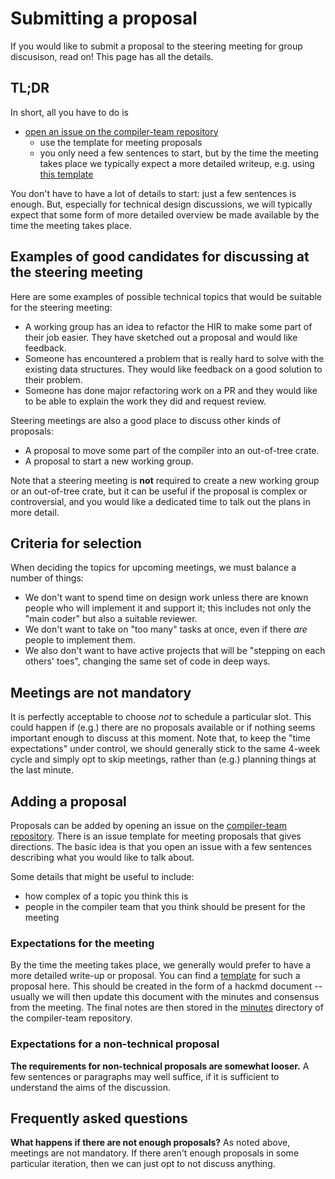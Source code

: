 # Submitting a proposal

If you would like to submit a proposal to the steering meeting for
group discusison, read on! This page has all the details.

## TL;DR

In short, all you have to do is

- [open an issue on the compiler-team repository][ct issues]
  - use the template for meeting proposals
  - you only need a few sentences to start, but by the time the meeting
    takes place we typically expect a more detailed writeup, e.g.
    using [this template][template]

You don't have to have a lot of details to start: just a few sentences
is enough. But, especially for technical design discussions, we will
typically expect that some form of more detailed overview be made
available by the time the meeting takes place.

## Examples of good candidates for discussing at the steering meeting

Here are some examples of possible technical topics that would be
suitable for the steering meeting:

- A working group has an idea to refactor the HIR to make some part of their
  job easier. They have sketched out a proposal and would like feedback.
- Someone has encountered a problem that is really hard to solve with
  the existing data structures. They would like feedback on a good
  solution to their problem.
- Someone has done major refactoring work on a PR and they would like
  to be able to explain the work they did and request review.

Steering meetings are also a good place to discuss other kinds of proposals:

- A proposal to move some part of the compiler into an out-of-tree crate.
- A proposal to start a new working group.

Note that a steering meeting is **not** required to create a new
working group or an out-of-tree crate, but it can be useful if the
proposal is complex or controversial, and you would like a dedicated
time to talk out the plans in more detail.

## Criteria for selection

When deciding the topics for upcoming meetings, we must balance a number of things:

- We don't want to spend time on design work unless there are known
  people who will implement it and support it; this includes not only
  the "main coder" but also a suitable reviewer.
- We don't want to take on "too many" tasks at once, even if there *are* people to
  implement them.
- We also don't want to have active projects that will be "stepping on
  each others' toes", changing the same set of code in deep ways.

## Meetings are not mandatory

It is perfectly acceptable to choose *not* to schedule a particular
slot. This could happen if (e.g.) there are no proposals available or
if nothing seems important enough to discuss at this moment.  Note
that, to keep the "time expectations" under control, we should
generally stick to the same 4-week cycle and simply opt to skip
meetings, rather than (e.g.) planning things at the last minute.

## Adding a proposal

Proposals can be added by opening an issue on the [compiler-team
repository][ct issues]. There is an issue template for meeting
proposals that gives directions. The basic idea is that you open an
issue with a few sentences describing what you would like to talk
about.

Some details that might be useful to include:

* how complex of a topic you think this is
* people in the compiler team that you think should be present for the meeting

### Expectations for the meeting

By the time the meeting takes place, we generally would prefer to have
a more detailed write-up or proposal. You can find a [template] for
such a proposal here. This should be created in the form of a hackmd
document -- usually we will then update this document with the minutes
and consensus from the meeting. The final notes are then stored in the
[minutes] directory of the compiler-team repository.

### Expectations for a non-technical proposal

**The requirements for non-technical proposals are somewhat looser.**  A
few sentences or paragraphs may well suffice, if it is sufficient to
understand the aims of the discussion.

## Frequently asked questions

**What happens if there are not enough proposals?** As noted above,
meetings are not mandatory. If there aren't enough proposals in some
particular iteration, then we can just opt to not discuss anything.

[ct issues]: https://github.com/rust-lang/compiler-team/issues
[template]: https://github.com/rust-lang/compiler-team/blob/master/templates/steering-meeting-proposal.md
[minutes]: https://github.com/rust-lang/compiler-team/tree/master/content/minutes
